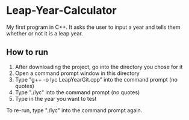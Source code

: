 # Leap-Year-Calculator
My first program in C++. It asks the user to input a year and tells them whether or not it is a leap year. 

## How to run
1) After downloading the project, go into the directory you chose for it
2) Open a command prompt window in this directory
3) Type "g++ -o lyc LeapYearGit.cpp" into the command prompt (no quotes)
4) Type "./lyc" into the command prompt (no quotes)
5) Type in the year you want to test

To re-run, type "./lyc" into the command prompt again.
